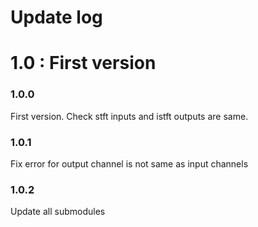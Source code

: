 # Update log

# 1.0 : First version

### 1.0.0
First version.
Check stft inputs and istft outputs are same.

### 1.0.1
Fix error for output channel is not same as input channels

### 1.0.2
Update all submodules
